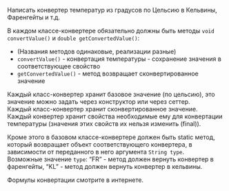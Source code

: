 Написать конвертер температур из градусов по Цельсию в Кельвины, Фаренгейты и т.д.

В каждом классе-конвертере обязательно должны быть методы `void convertValue()` и `double getConvertedValue()`:
- (Названия методов одинаковые, реализации разные)
- `convertValue()` - конвертация температуры - сохранение значения в соответствующее свойство
- `getConvertedValue()` - метод возвращает сконвертированное значение

Каждый класс-конвертер хранит базовое значение (по цельсию), это значение можно задать через конструктор или через 
сеттер.  
Каждый класс-конвертер хранит сконвертированное значение.  
Каждый конвертер хранит свойства необходимые ему для конвертации температуры (значения этих свойств их нельзя изменить 
(final)).

Кроме этого в базовом классе-конвертере должен быть static метод, который возвращает объект соответствующего 
конвертера, в зависимости от переданного в него аргумента `String type`.  
Возможные значение `type`: “FR” - метод должен вернуть конвертер в фаренгейты, “KL” -  метод должен вернуть конвертер в 
кельвины.

Формулы конвертации смотрите в интернете.
